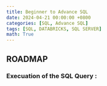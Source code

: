 ```yaml
---
title: Beginner to Advance SQL
date: 2024-04-21 00:00:00 +0800
categories: [SQL, Advance SQL]
tags: [SQL, DATABRICKS, SQL SERVER]
math: True
---
```


## ROADMAP

### Execuation of the SQL Query :
 
